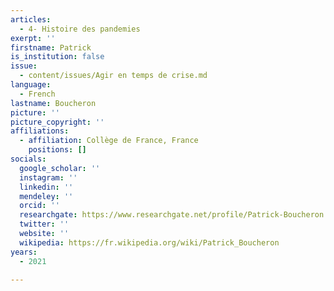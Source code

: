 ```yaml
---
articles:
  - 4- Histoire des pandemies
exerpt: ''
firstname: Patrick
is_institution: false
issue:
  - content/issues/Agir en temps de crise.md
language:
  - French
lastname: Boucheron
picture: ''
picture_copyright: ''
affiliations:
  - affiliation: Collège de France, France
    positions: []
socials:
  google_scholar: ''
  instagram: ''
  linkedin: ''
  mendeley: ''
  orcid: ''
  researchgate: https://www.researchgate.net/profile/Patrick-Boucheron
  twitter: ''
  website: ''
  wikipedia: https://fr.wikipedia.org/wiki/Patrick_Boucheron
years:
  - 2021

---
```

